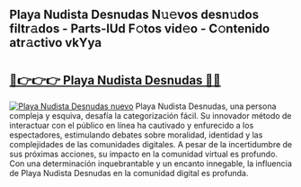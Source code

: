 ## Playa Nudista Desnudas N𝚞𝚎vos desn𝚞dos filtr𝚊dos - Parts-lUd F𝚘tos vid𝚎o - C𝚘ntenido atr𝚊ctivo vkYya

# <h2><a href="http://mb2e3zd.tromn.icu/?c=Playa+Nudista+Desnudas">🔗👉👉👉 Playa Nudista Desnudas 🔗🔗</a></h2>

[![Playa Nudista Desnudas nuevo](https://i.imgur.com/pEAQMta.gif)](http://mb2e3zd.tromn.icu/?c=Playa+Nudista+Desnudas)
Playa Nudista Desnudas, una persona compleja y esquiva, desafía la categorización fácil. Su innovador método de interactuar con el público en línea ha cautivado y enfurecido a los espectadores, estimulando debates sobre moralidad, identidad y las complejidades de las comunidades digitales. A pesar de la incertidumbre de sus próximas acciones, su impacto en la comunidad virtual es profundo. Con una determinación inquebrantable y un encanto innegable, la influencia de Playa Nudista Desnudas en la comunidad digital es profunda.
